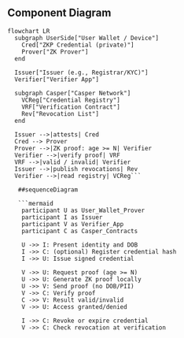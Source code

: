 ## Component Diagram

```mermaid
flowchart LR
  subgraph UserSide["User Wallet / Device"]
    Cred["ZKP Credential (private)"]
    Prover["ZK Prover"]
  end

  Issuer["Issuer (e.g., Registrar/KYC)"]
  Verifier["Verifier App"]

  subgraph Casper["Casper Network"]
    VCReg["Credential Registry"]
    VRF["Verification Contract"]
    Rev["Revocation List"]
  end

  Issuer -->|attests| Cred
  Cred --> Prover
  Prover -->|ZK proof: age >= N| Verifier
  Verifier -->|verify proof| VRF
  VRF -->|valid / invalid| Verifier
  Issuer -->|publish revocations| Rev
  Verifier -->|read registry| VCReg```

   ##sequenceDiagram

   ```mermaid
    participant U as User_Wallet_Prover
    participant I as Issuer
    participant V as Verifier_App
    participant C as Casper_Contracts

    U ->> I: Present identity and DOB
    I ->> C: (optional) Register credential hash
    I ->> U: Issue signed credential

    V ->> U: Request proof (age >= N)
    U ->> U: Generate ZK proof locally
    U ->> V: Send proof (no DOB/PII)
    V ->> C: Verify proof
    C ->> V: Result valid/invalid
    V ->> U: Access granted/denied

    I ->> C: Revoke or expire credential
    V ->> C: Check revocation at verification

